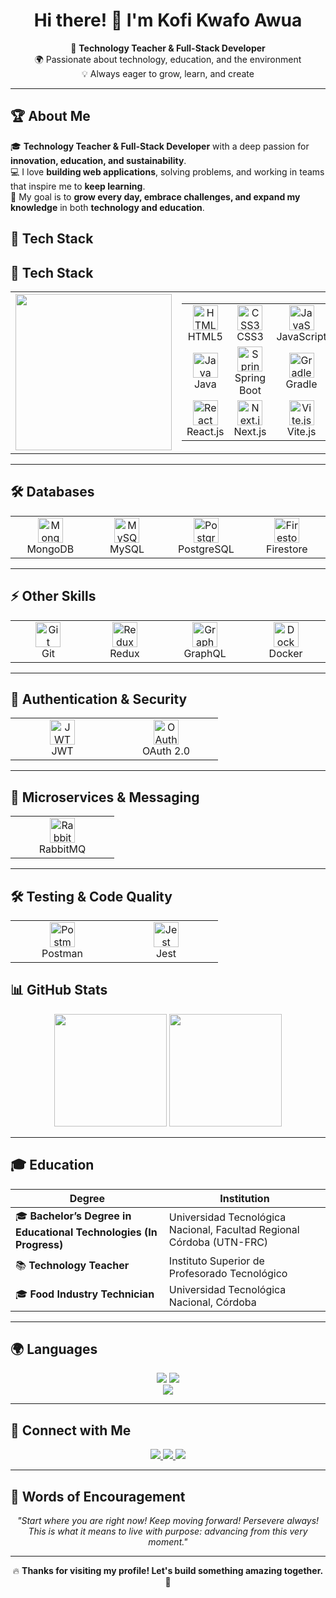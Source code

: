 <h1 align="center">Hi there! 👋 I'm Kofi Kwafo Awua</h1>

<p align="center">
🚀 <b>Technology Teacher & Full-Stack Developer</b> <br>
🌍 Passionate about technology, education, and the environment <br>
💡 Always eager to grow, learn, and create
</p>

---

## 🏆 About Me  
🎓 **Technology Teacher & Full-Stack Developer** with a deep passion for **innovation, education, and sustainability**.  
💻 I love **building web applications**, solving problems, and working in teams that inspire me to **keep learning**.  
🎯 My goal is to **grow every day, embrace challenges, and expand my knowledge** in both **technology and education**.  

## 🚀 Tech Stack  

## 🚀 Tech Stack  

<table align="center">
  <tr>
    <td align="center" width="50%">
      <img src="https://github-readme-stats.vercel.app/api/top-langs/?username=Kkwafo&layout=compact&langs_count=100&theme=graywhite" height="250">
    </td>
    <td align="center" width="50%">
      <table align="center">
        <tr>
          <td align="center" width="150">
            <img src="https://skillicons.dev/icons?i=html" height="40" alt="HTML5"><br>HTML5
          </td>
          <td align="center" width="150">
            <img src="https://skillicons.dev/icons?i=css" height="40" alt="CSS3"><br>CSS3
          </td>
          <td align="center" width="150">
            <img src="https://skillicons.dev/icons?i=js" height="40" alt="JavaScript"><br>JavaScript
          </td>
          <td align="center" width="150">
            <img src="https://skillicons.dev/icons?i=typescript" height="40" alt="TypeScript"><br>TypeScript
          </td>
        </tr>
        <tr>
          <td align="center" width="150">
            <img src="https://skillicons.dev/icons?i=java" height="40" alt="Java"><br>Java
          </td>
          <td align="center" width="150">
            <img src="https://skillicons.dev/icons?i=spring" height="40" alt="Spring Boot"><br>Spring Boot
          </td>
          <td align="center" width="150">
            <img src="https://skillicons.dev/icons?i=gradle" height="40" alt="Gradle"><br>Gradle
          </td>
          <td align="center" width="150">
            <img src="https://skillicons.dev/icons?i=maven" height="40" alt="Maven"><br>Maven
          </td>
        </tr>
        <tr>
          <td align="center" width="150">
            <img src="https://skillicons.dev/icons?i=react" height="40" alt="React"><br>React.js
          </td>
          <td align="center" width="150">
            <img src="https://skillicons.dev/icons?i=nextjs" height="40" alt="Next.js"><br>Next.js
          </td>
          <td align="center" width="150">
            <img src="https://skillicons.dev/icons?i=vite" height="40" alt="Vite.js"><br>Vite.js
          </td>
          <td align="center" width="150">
            <img src="https://skillicons.dev/icons?i=nodejs" height="40" alt="Node.js"><br>Node.js
          </td>
        </tr>
      </table>
    </td>
  </tr>
</table>


---

## 🛠️ Databases  

<table align="center">
  <tr>
    <td align="center" width="150">
      <img src="https://skillicons.dev/icons?i=mongodb" height="40" alt="MongoDB"><br>MongoDB
    </td>
    <td align="center" width="150">
      <img src="https://skillicons.dev/icons?i=mysql" height="40" alt="MySQL"><br>MySQL
    </td>
    <td align="center" width="150">
      <img src="https://skillicons.dev/icons?i=postgres" height="40" alt="PostgreSQL"><br>PostgreSQL
    </td>
    <td align="center" width="150">
      <img src="https://skillicons.dev/icons?i=firebase" height="40" alt="Firestore"><br>Firestore
    </td>
  </tr>
</table>

---

## ⚡ Other Skills  

<table align="center">
  <tr>
    <td align="center" width="150">
      <img src="https://skillicons.dev/icons?i=git" height="40" alt="Git"><br>Git
    </td>
    <td align="center" width="150">
      <img src="https://skillicons.dev/icons?i=redux" height="40" alt="Redux"><br>Redux
    </td>
    <td align="center" width="150">
      <img src="https://skillicons.dev/icons?i=graphql" height="40" alt="GraphQL"><br>GraphQL
    </td>
    <td align="center" width="150">
      <img src="https://skillicons.dev/icons?i=docker" height="40" alt="Docker"><br>Docker
    </td>
  </tr>
</table>

---

## 🔐 Authentication & Security  

<table align="center">
  <tr>
    <td align="center" width="150">
      <img src="https://cdn.worldvectorlogo.com/logos/jwt-3.svg" height="40" alt="JWT"><br>JWT
    </td>
    <td align="center" width="150">
      <img src="https://upload.wikimedia.org/wikipedia/commons/d/d2/Oauth_logo.svg" height="40" alt="OAuth 2.0"><br>OAuth 2.0
    </td>
  </tr>
</table>

---

## 📡 Microservices & Messaging  

<table align="center">
  <tr>
    <td align="center" width="150">
      <img src="https://www.vectorlogo.zone/logos/rabbitmq/rabbitmq-icon.svg" height="40" alt="RabbitMQ"><br>RabbitMQ
    </td>
  </tr>
</table>

---

## 🛠️ Testing & Code Quality  

<table align="center">
  <tr>
    <td align="center" width="150">
      <img src="https://www.vectorlogo.zone/logos/getpostman/getpostman-icon.svg" height="40" alt="Postman"><br>Postman
    </td>
    <td align="center" width="150">
      <img src="https://www.vectorlogo.zone/logos/jestjsio/jestjsio-icon.svg" height="40" alt="Jest"><br>Jest
    </td>
  </tr>
</table>



## 📊 GitHub Stats  

<div align="center">
  <img src="https://github-readme-stats.vercel.app/api?username=Kkwafo&show_icons=true&theme=graywhite" height="180">
  <img src="https://github-readme-streak-stats.herokuapp.com/?user=Kkwafo&theme=graywhite" height="180">

</div>


---

## 🎓 Education  

| Degree | Institution |
|--------|------------|
| 🎓 **Bachelor’s Degree in Educational Technologies (In Progress)** | Universidad Tecnológica Nacional, Facultad Regional Córdoba (UTN-FRC) |
| 📚 **Technology Teacher** | Instituto Superior de Profesorado Tecnológico |
| 🎓 **Food Industry Technician** | Universidad Tecnológica Nacional, Córdoba |

---

## 🌍 Languages  

<div align="center">
  <img src="https://img.shields.io/badge/Spanish-Native-blue?style=for-the-badge">
  <a href="https://cert.efset.org/hjt6Zb">
    <img src="https://img.shields.io/badge/English-B2-lightgrey?style=for-the-badge">
  </a>
  <br>
  <a href="https://cert.efset.org/hjt6Zb" style="text-decoration: none;">
    <img src="https://img.shields.io/badge/Click%20here%20to%20view%20the%20certificate-%E2%86%92-blue?style=flat-square">
  </a>
</div>

---

## 🤝 Connect with Me  

<p align="center">
  <a href="https://www.linkedin.com/in/kofi-kwafo-awua-3b4350151/">
    <img src="https://img.shields.io/badge/LinkedIn-0077B5?style=for-the-badge&logo=linkedin&logoColor=white">
  </a>
  <a href="https://github.com/Kkwafo">
    <img src="https://img.shields.io/badge/GitHub-181717?style=for-the-badge&logo=github&logoColor=white">
  </a>
  <a href="mailto:kofikwafoawua@gmail.com">
    <img src="https://img.shields.io/badge/Email-D14836?style=for-the-badge&logo=gmail&logoColor=white">
  </a>
</p>

---

## 🌟 Words of Encouragement  

<p align="center">
<em>"Start where you are right now! Keep moving forward! Persevere always!  
This is what it means to live with purpose: advancing from this very moment."</em>
</p>

---

<p align="center">🔥 <b>Thanks for visiting my profile! Let's build something amazing together.</b> 🚀</p>
